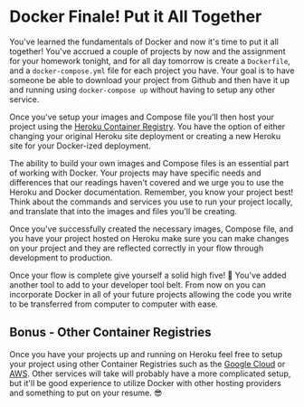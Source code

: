 # Docker Finale! Put it All Together

You've learned the fundamentals of Docker and now it's time to put it all together! You've accrued a couple of projects by now and the assignment for your homework tonight, and for all day tomorrow is create a `Dockerfile`, and a `docker-compose.yml` file for each project you have. Your goal is to have someone be able to download your project from Github and then have it up and running using `docker-compose up` without having to setup any other service. 

Once you've setup your images and Compose file you'll then host your project using the [Heroku Container Registry][heroku-container]. You have the option of either changing your original Heroku site deployment or creating a new Heroku site for your Docker-ized deployment. 

The ability to build your own images and Compose files is an essential part of working with Docker. Your projects may have specific needs and differences that our readings haven't covered and we urge you to use the Heroku and Docker documentation. Remember, you know your project best! Think about the commands and services you use to run your project locally, and translate that into the images and files you'll be creating. 

Once you've successfully created the necessary images, Compose file, and you have your project hosted on Heroku make sure you can make changes on your project and they are reflected correctly in your flow through development to production. 

Once your flow is complete give yourself a solid high five! 🙌 You've added another tool to add to your developer tool belt. From now on you can incorporate Docker in all of your future projects allowing the code you write to be transferred from computer to computer with ease.


## Bonus - Other Container Registries
Once you have your projects up and running on Heroku feel free to setup your project using other Container Registries such as the [Google Cloud][google] or [AWS][ec2]. Other services will take will probably have a more complicated setup, but it'll be good experience to utilize Docker with other hosting providers and something to put on your resume. 😎

[heroku-container]: https://devcenter.heroku.com/articles/container-registry-and-runtime
[google]:https://cloud.google.com/container-registry/
[ec2]: https://aws.amazon.com/ec2/